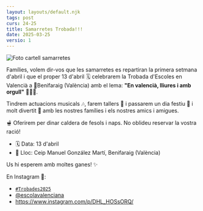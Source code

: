 ```yaml
---
layout: layouts/default.njk
tags: post
curs: 24-25
title: Samarretes Trobada!!!
date: 2025-03-25
versio: 1
---
```

![Foto cartell samarretes](/assets/imgs/2025-03-25-cartell-trobades.jpg)

Famílies, volem dir-vos que les samarretes es repartiran la primera setmana d'abril i que el proper 13 d'abril 🗓 celebrarem la Trobada d'Escoles en Valencià a 📍Benifaraig (València) amb el lema: **"En valencià, lliures i amb orgull"** 💛💪🏻. 

Tindrem actuacions musicals 🎶, farem tallers 🎨 i passarem un dia festiu 🎉 i molt divertit 🤗 amb les nostres famílies i els nostres amics i amigues. 

🫕 Oferirem per dinar caldera de fesols i naps. No oblideu reservar la vostra ració! 

* 🗓 Data: 13 d'abril 
* 📍 Lloc: Ceip Manuel González Martí, Benifaraig (València) 

Us hi esperem amb moltes ganes! ✨ 

En Instagram 📸:

* [`#Trobades2025`](https://www.instagram.com/explore/tags/trobades2025/)  
* [@escolavalenciana](https://www.instagram.com/escolavalenciana/)
* <https://www.instagram.com/p/DHL_HOSsORQ/>
